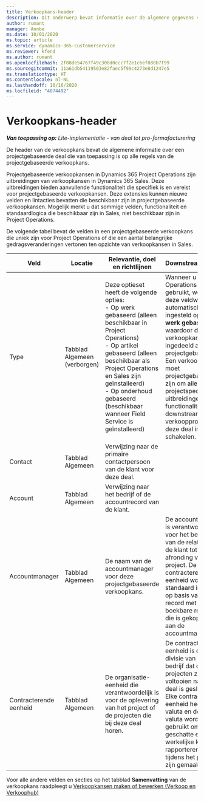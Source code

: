 ```yaml
---
title: Verkoopkans-header
description: Dit onderwerp bevat informatie over de algemene gegevens voor projectgebaseerde deals en de regels voor projectgebaseerde verkoopkansen.
author: rumant
manager: Annbe
ms.date: 10/01/2020
ms.topic: article
ms.service: dynamics-365-customerservice
ms.reviewer: kfend
ms.author: rumant
ms.openlocfilehash: 2f08de54767f49c308d0ccc7f2e1c6ef880b7f99
ms.sourcegitcommit: 11a61db54119503e82faec5f99c4273e8d1247e5
ms.translationtype: HT
ms.contentlocale: nl-NL
ms.lasthandoff: 10/16/2020
ms.locfileid: "4074492"
---
```

# <a name="opportunity-header"></a>Verkoopkans-header

_**Van toepassing op:** Lite-implementatie - van deal tot pro-formafacturering_

De header van de verkoopkans bevat de algemene informatie over een projectgebaseerde deal die van toepassing is op alle regels van de projectgebaseerde verkoopkans.

Projectgebaseerde verkoopkansen in Dynamics 365 Project Operations zijn uitbreidingen van verkoopkansen in Dynamics 365 Sales. Deze uitbreidingen bieden aanvullende functionaliteit die specifiek is en vereist voor projectgebaseerde verkoopkansen. Deze extensies kunnen nieuwe velden en lintacties bevatten die beschikbaar zijn in projectgebaseerde verkoopkansen. Mogelijk merkt u dat sommige velden, functionaliteit en standaardlogica die beschikbaar zijn in Sales, niet beschikbaar zijn in Project Operations.

De volgende tabel bevat de velden in een projectgebaseerde verkoopkans die uniek zijn voor Project Operations of die een aantal belangrijke gedragsveranderingen vertonen ten opzichte van verkoopkansen in Sales.

| **Veld** | **Locatie** | **Relevantie, doel en richtlijnen** | **Downstreamimpact** |
| --- | --- | --- | --- |
| Type | Tabblad Algemeen (verborgen) | Deze optieset heeft de volgende opties:</br>- Op werk gebaseerd (alleen beschikbaar in Project Operations)</br>- Op artikel gebaseerd (alleen beschikbaar als Project Operations en Sales zijn geïnstalleerd)</br>- Op onderhoud gebaseerd (beschikbaar wanneer Field Service is geïnstalleerd) | Wanneer u Project Operations gebruikt, wordt deze veldwaarde automatisch ingesteld op **Op werk gebaseerd** waardoor de verkoopkans wordt ingedeeld als projectgebaseerd. Een verkoopkans moet projectgebaseerd zijn om alle projectspecifieke uitbreidingen en functionaliteit in het downstream-verkoopproces voor deze deal in te schakelen. |
| Contact | Tabblad Algemeen | Verwijzing naar de primaire contactpersoon van de klant voor deze deal. | |
| Account | Tabblad Algemeen | Verwijzing naar het bedrijf of de accountrecord van de klant. | |
| Accountmanager | Tabblad Algemeen | De naam van de accountmanager voor deze projectgebaseerde verkoopkans. | De accountmanager is verantwoordelijk voor het beheren van de relatie met de klant tot aan de afronding van dit project. De contracterende eenheid wordt standaard ingesteld op basis van de record met boekbare resources die is gekoppeld aan de accountmanager. |
| Contracterende eenheid | Tabblad Algemeen | De organisatie-eenheid die verantwoordelijk is voor de oplevering van het project of de projecten die bij deze deal horen. | De contracterende eenheid is de divisie van het bedrijf dat de projecten zal voltooien nadat de deal is gesloten. Elke contracterende eenheid heeft een valuta en deze valuta wordt gebruikt om de geschatte en werkelijke kosten te rapporteren die tijdens het project zijn gemaakt. |

Voor alle andere velden en secties op het tabblad **Samenvatting** van de verkoopkans raadpleegt u [Verkoopkansen maken of bewerken (Verkoop en Verkoophub)](https://docs.microsoft.com/dynamics365/sales-enterprise/create-edit-opportunity-sales)
